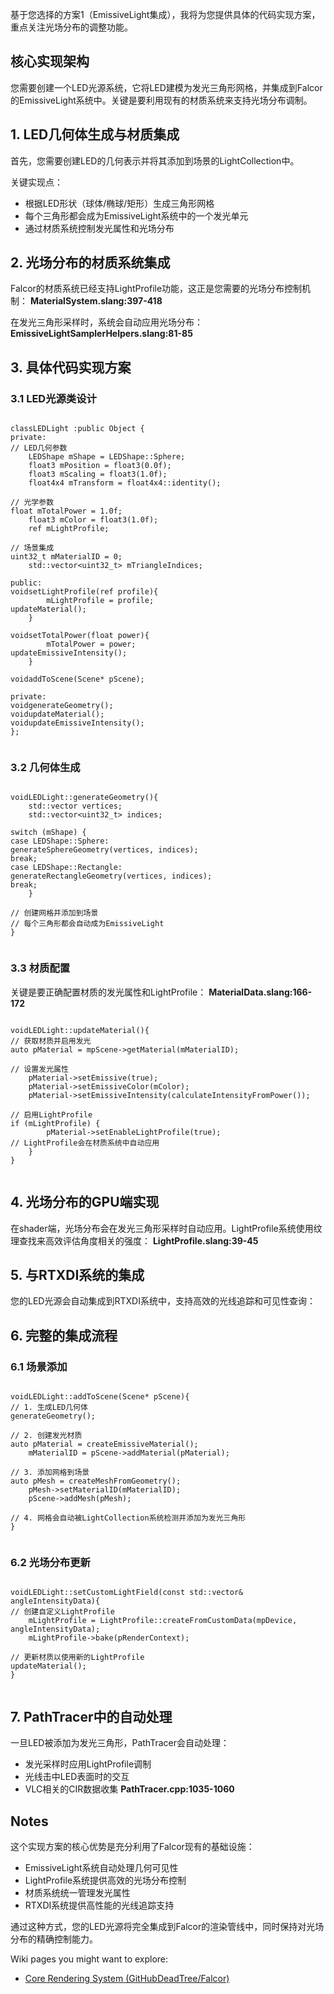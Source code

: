
基于您选择的方案1（EmissiveLight集成），我将为您提供具体的代码实现方案，重点关注光场分布的调整功能。

## 核心实现架构

您需要创建一个LED光源系统，它将LED建模为发光三角形网格，并集成到Falcor的EmissiveLight系统中。关键是要利用现有的材质系统来支持光场分布调制。

## 1. LED几何体生成与材质集成

首先，您需要创建LED的几何表示并将其添加到场景的LightCollection中。

关键实现点：

* 根据LED形状（球体/椭球/矩形）生成三角形网格
* 每个三角形都会成为EmissiveLight系统中的一个发光单元
* 通过材质系统控制发光属性和光场分布

## 2. 光场分布的材质系统集成

Falcor的材质系统已经支持LightProfile功能，这正是您需要的光场分布控制机制： **MaterialSystem.slang:397-418**

在发光三角形采样时，系统会自动应用光场分布： **EmissiveLightSamplerHelpers.slang:81-85**

## 3. 具体代码实现方案

### 3.1 LED光源类设计

<pre class="px-2 py-1.5 has-[code]:rounded-md has-[code]:!bg-[#e5e5e5] has-[div]:bg-transparent has-[div]:!p-0 has-[code]:text-stone-900 dark:has-[code]:!bg-[#242424] has-[code]:dark:text-white [&_code]:block [&_code]:border-none [&_code]:bg-transparent [&_code]:p-0"><pre><code>classLEDLight :<span></span><span>public</span><span> Object {
</span><span></span><span>private</span><span>:
</span><span></span><span>// LED几何参数  </span><span>
</span>    LEDShape mShape = LEDShape::Sphere;
<span>    float3 mPosition = </span><span>float3</span><span>(</span><span>0.0f</span><span>);
</span><span>    float3 mScaling = </span><span>float3</span><span>(</span><span>1.0f</span><span>);
</span><span>    float4x4 mTransform = float4x4::</span><span>identity</span><span>();
</span>
<span></span><span>// 光学参数  </span><span>
</span><span></span><span>float</span><span> mTotalPower = </span><span>1.0f</span><span>;
</span><span>    float3 mColor = </span><span>float3</span><span>(</span><span>1.0f</span><span>);
</span>    ref<LightProfile> mLightProfile;

<span></span><span>// 场景集成  </span><span>
</span><span></span><span>uint32_t</span><span> mMaterialID = </span><span>0</span><span>;
</span><span>    std::vector<</span><span>uint32_t</span><span>> mTriangleIndices;
</span>
<span></span><span>public</span><span>:
</span><span></span>voidsetLightProfile(ref<LightProfile> profile)<span>{
</span>        mLightProfile = profile;
<span></span><span>updateMaterial</span><span>();
</span>    }

<span></span>voidsetTotalPower(float power)<span>{
</span>        mTotalPower = power;
<span></span><span>updateEmissiveIntensity</span><span>();
</span>    }

<span></span>voidaddToScene(Scene* pScene)<span>;
</span>
<span></span><span>private</span><span>:
</span><span></span>voidgenerateGeometry()<span>;
</span><span></span>voidupdateMaterial()<span>;
</span><span></span>voidupdateEmissiveIntensity()<span>;
</span>};</code></pre></pre>

### 3.2 几何体生成

<pre class="px-2 py-1.5 has-[code]:rounded-md has-[code]:!bg-[#e5e5e5] has-[div]:bg-transparent has-[div]:!p-0 has-[code]:text-stone-900 dark:has-[code]:!bg-[#242424] has-[code]:dark:text-white [&_code]:block [&_code]:border-none [&_code]:bg-transparent [&_code]:p-0"><pre><code>voidLEDLight::generateGeometry()<span>{
</span>    std::vector<Vertex> vertices;
<span>    std::vector<</span><span>uint32_t</span><span>> indices;
</span>
<span></span><span>switch</span><span> (mShape) {
</span><span></span><span>case</span><span> LEDShape::Sphere:
</span><span></span><span>generateSphereGeometry</span><span>(vertices, indices);
</span><span></span><span>break</span><span>;
</span><span></span><span>case</span><span> LEDShape::Rectangle:
</span><span></span><span>generateRectangleGeometry</span><span>(vertices, indices);
</span><span></span><span>break</span><span>;
</span>    }

<span></span><span>// 创建网格并添加到场景  </span><span>
</span><span></span><span>// 每个三角形都会自动成为EmissiveLight  </span><span>
</span>}</code></pre></pre>

### 3.3 材质配置

关键是要正确配置材质的发光属性和LightProfile： **MaterialData.slang:166-172**

<pre class="px-2 py-1.5 has-[code]:rounded-md has-[code]:!bg-[#e5e5e5] has-[div]:bg-transparent has-[div]:!p-0 has-[code]:text-stone-900 dark:has-[code]:!bg-[#242424] has-[code]:dark:text-white [&_code]:block [&_code]:border-none [&_code]:bg-transparent [&_code]:p-0"><pre><code>voidLEDLight::updateMaterial()<span>{
</span><span></span><span>// 获取材质并启用发光  </span><span>
</span><span></span><span>auto</span><span> pMaterial = mpScene-></span><span>getMaterial</span><span>(mMaterialID);
</span>
<span></span><span>// 设置发光属性  </span><span>
</span><span>    pMaterial-></span><span>setEmissive</span><span>(</span><span>true</span><span>);
</span><span>    pMaterial-></span><span>setEmissiveColor</span><span>(mColor);
</span><span>    pMaterial-></span><span>setEmissiveIntensity</span><span>(</span><span>calculateIntensityFromPower</span><span>());
</span>
<span></span><span>// 启用LightProfile  </span><span>
</span><span></span><span>if</span><span> (mLightProfile) {
</span><span>        pMaterial-></span><span>setEnableLightProfile</span><span>(</span><span>true</span><span>);
</span><span></span><span>// LightProfile会在材质系统中自动应用  </span><span>
</span>    }
}</code></pre></pre>

## 4. 光场分布的GPU端实现

在shader端，光场分布会在发光三角形采样时自动应用。LightProfile系统使用纹理查找来高效评估角度相关的强度： **LightProfile.slang:39-45**

## 5. 与RTXDI系统的集成

您的LED光源会自动集成到RTXDI系统中，支持高效的光线追踪和可见性查询：

## 6. 完整的集成流程

### 6.1 场景添加

<pre class="px-2 py-1.5 has-[code]:rounded-md has-[code]:!bg-[#e5e5e5] has-[div]:bg-transparent has-[div]:!p-0 has-[code]:text-stone-900 dark:has-[code]:!bg-[#242424] has-[code]:dark:text-white [&_code]:block [&_code]:border-none [&_code]:bg-transparent [&_code]:p-0"><pre><code>voidLEDLight::addToScene(Scene* pScene)<span>{
</span><span></span><span>// 1. 生成LED几何体  </span><span>
</span><span></span><span>generateGeometry</span><span>();
</span>
<span></span><span>// 2. 创建发光材质  </span><span>
</span><span></span><span>auto</span><span> pMaterial = </span><span>createEmissiveMaterial</span><span>();
</span><span>    mMaterialID = pScene-></span><span>addMaterial</span><span>(pMaterial);
</span>
<span></span><span>// 3. 添加网格到场景  </span><span>
</span><span></span><span>auto</span><span> pMesh = </span><span>createMeshFromGeometry</span><span>();
</span><span>    pMesh-></span><span>setMaterialID</span><span>(mMaterialID);
</span><span>    pScene-></span><span>addMesh</span><span>(pMesh);
</span>
<span></span><span>// 4. 网格会自动被LightCollection系统检测并添加为发光三角形  </span><span>
</span>}</code></pre></pre>

### 6.2 光场分布更新

<pre class="px-2 py-1.5 has-[code]:rounded-md has-[code]:!bg-[#e5e5e5] has-[div]:bg-transparent has-[div]:!p-0 has-[code]:text-stone-900 dark:has-[code]:!bg-[#242424] has-[code]:dark:text-white [&_code]:block [&_code]:border-none [&_code]:bg-transparent [&_code]:p-0"><pre><code>voidLEDLight::setCustomLightField(const std::vector<float2>& angleIntensityData)<span>{
</span><span></span><span>// 创建自定义LightProfile  </span><span>
</span><span>    mLightProfile = LightProfile::</span><span>createFromCustomData</span><span>(mpDevice, angleIntensityData);
</span><span>    mLightProfile-></span><span>bake</span><span>(pRenderContext);
</span>
<span></span><span>// 更新材质以使用新的LightProfile  </span><span>
</span><span></span><span>updateMaterial</span><span>();
</span>}</code></pre></pre>

## 7. PathTracer中的自动处理

一旦LED被添加为发光三角形，PathTracer会自动处理：

* 发光采样时应用LightProfile调制
* 光线击中LED表面时的交互
* VLC相关的CIR数据收集 **PathTracer.cpp:1035-1060**

## Notes

这个实现方案的核心优势是充分利用了Falcor现有的基础设施：

* EmissiveLight系统自动处理几何可见性
* LightProfile系统提供高效的光场分布控制
* 材质系统统一管理发光属性
* RTXDI系统提供高性能的光线追踪支持

通过这种方式，您的LED光源将完全集成到Falcor的渲染管线中，同时保持对光场分布的精确控制能力。

Wiki pages you might want to explore:

* [Core Rendering System (GitHubDeadTree/Falcor)](https://deepwiki.com/GitHubDeadTree/Falcor/3-core-rendering-system)
